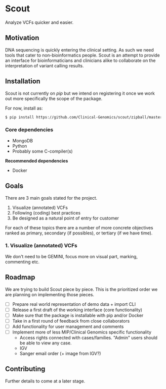 # Scout
Analyze VCFs quicker and easier.

## Motivation
DNA sequencing is quickly entering the clinical setting. As such we need tools that cater to non-bioinformatics people. Scout is an attempt to provide an interface for bioinformaticians and clinicians alike to collaborate on the interpretation of variant calling results.


## Installation
Scout is not currently on *pip* but we intend on registering it once we work out more specifically the scope of the package.

For now, install as:

```bash
$ pip install https://github.com/Clinical-Genomics/scout/zipball/master
```

### Core dependencies

- MongoDB
- Python
- Probably some C-compiler(s)

**Recommended dependencies**

- Docker


## Goals
There are 3 main goals stated for the project.

  1. Visualize (annotated) VCFs
  2. Following (coding) best practices
  3. Be designed as a natural point of entry for customer

For each of these topics there are a number of more concrete objectives ranked as primary, secondary (if possibles), or tertiary (if we have time).

### 1. Visualize (annotated) VCFs
We don't need to be GEMINI, focus more on visual part, marking, commenting etc.


## Roadmap
We are trying to build Scout piece by piece. This is the prioritized order we are planning on implementing those pieces.

- [ ] Prepare real world representation of demo data + import CLI
- [ ] Release a first draft of the working interface (core functionality)
- [ ] Make sure that the package is installable with pip and/or Docker
- [ ] Take in a first round of feedback from close collaborators
- [ ] Add functionality for user management and comments
- [ ] Implement more of less MIP/Clinical Genomics specific functionality
  - Access rights connected with cases/families. "Admin" users should be able to view any case.
  - IGV
  - Sanger email order (+ image from IGV?)


## Contributing
Further details to come at a later stage.
